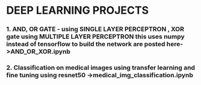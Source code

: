 # DEEP LEARNING PROJECTS

### 1. AND, OR GATE - using SINGLE LAYER PERCEPTRON , XOR gate using MULTIPLE LAYER PERCEPTRON this uses numpy instead of tensorflow to build the network are posted here->AND_OR_XOR.ipynb 

### 2. Classification on medical images using transfer learning and fine tuning using resnet50 ->medical_img_classification.ipynb
